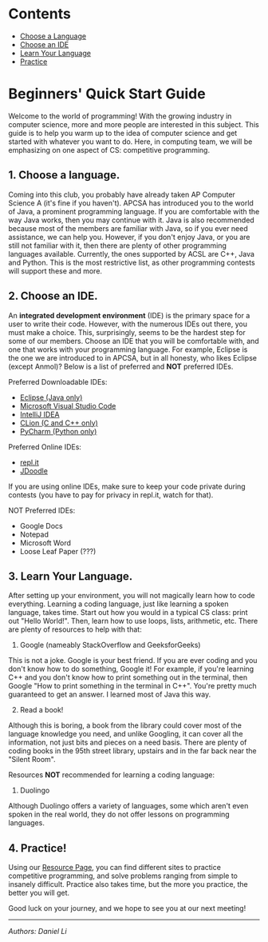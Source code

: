 
# Contents

- [Choose a Language](#1choosealanguage)
- [Choose an IDE](#2chooseanide)
- [Learn Your Language](#3learnyourlanguage)
- [Practice](#4practice)

# Beginners' Quick Start Guide
Welcome to the world of programming! With the growing industry in computer science, more and more people are interested in this subject.
This guide is to help you warm up to the idea of computer science and get started with whatever you want to do. Here, in computing team,
we will be emphasizing on one aspect of CS: competitive programming.

## 1. Choose a language.
Coming into this club, you probably have already taken AP Computer Science A (it's fine if you haven't). APCSA has introduced you to the
world of Java, a prominent programming language. If you are comfortable with the way Java works, then you may continue with it. Java is also
recommended because most of the members are familiar with Java, so if you ever need assistance, we can help you. However, if
you don't enjoy Java, or you are still not familiar with it, then there are plenty of other programming languages available. Currently, the
ones supported by ACSL are C++, Java and Python. This is the most restrictive list, as other programming contests will support these and more.

## 2. Choose an IDE.
An **integrated development environment** (IDE) is the primary space for a user to write their code. However, with the numerous IDEs out there,
you must make a choice. This, surprisingly, seems to be the hardest step for some of our members. Choose an IDE that you will be comfortable
with, and one that works with your programming language. For example, Eclipse is the one we are introduced to in APCSA, but in all honesty,
who likes Eclipse (except Anmol)? Below is a list of preferred and **NOT** preferred IDEs.

Preferred Downloadable IDEs:
- <a href="https://www.eclipse.org/" target="_blank" rel="noopener noreferrer">Eclipse (Java only)</a>
- <a href="https://code.visualstudio.com/" target="_blank" rel="noopener noreferrer">Microsoft Visual Studio Code</a>
- <a href="https://www.jetbrains.com/idea/" target="_blank" rel="noopener noreferrer">IntelliJ IDEA</a>
- <a href="https://www.jetbrains.com/clion/" target="_blank" rel="noopener noreferrer">CLion (C and C++ only)</a>
- <a href="https://www.jetbrains.com/pycharm/" target="_blank" rel="noopener noreferrer">PyCharm (Python only)</a>

Preferred Online IDEs:
- <a href="https://replit.com/" target="_blank" rel="noopener noreferrer">repl.it</a>
- <a href="https://www.jdoodle.com/" target="_blank" rel="noopener noreferrer">JDoodle</a>

If you are using online IDEs, make sure to keep your code private during contests (you have to pay for privacy in repl.it, watch for that).

NOT Preferred IDEs:
- Google Docs
- Notepad
- Microsoft Word
- Loose Leaf Paper (???)

## 3. Learn Your Language.
After setting up your environment, you will not magically learn how to code everything. Learning a coding language, just like learning
a spoken language, takes time. Start out how you would in a typical CS class: print out "Hello World!". Then, learn how to use loops, lists,
arithmetic, etc. There are plenty of resources to help with that:

1. Google (nameably StackOverflow and GeeksforGeeks)

This is not a joke. Google is your best friend. If you are ever coding and you don't know how to do something, Google it! For example, if
you're learning C++ and you don't know how to print something out in the terminal, then Google "How to print something in the terminal
in C++". You're pretty much guaranteed to get an answer. I learned most of Java this way.

2. Read a book!

Although this is boring, a book from the library could cover most of the language knowledge you need, and unlike Googling, it can cover all
the information, not just bits and pieces on a need basis. There are plenty of coding books in the 95th street library, upstairs and in the
far back near the "Silent Room".

Resources **NOT** recommended for learning a coding language:

1. Duolingo

Although Duolingo offers a variety of languages, some which aren't even spoken in the real world, they do not offer lessons on programming
languages.

## 4. Practice!
Using our [Resource Page](/resources), you can find different sites to practice competitive programming, and solve problems ranging from simple to insanely
difficult. Practice also takes time, but the more you practice, the better you will get.

Good luck on your journey, and we hope to see you at our next meeting!

---
*Authors: Daniel Li*